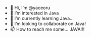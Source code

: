 - 👋 Hi, I’m @yaceoru
- 👀 I’m interested in Java
- 🌱 I’m currently learning Java...
- 💞️ I’m looking to collaborate on Java!
- 📫 How to reach me some... JAVA!!!

<!---
yaceoru/yaceoru is a ✨ special ✨ repository because its `README.md` (this file) appears on your GitHub profile.
You can click the Preview link to take a look at your changes.
--->
